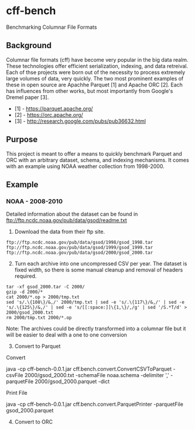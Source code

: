 # cff-bench
Benchmarking Columnar File Formats

## Background
Columnar file formats (cff) have become very popular in the big data realm. These technologies offer efficient serialization, indexing, and data retreival. Each of thse projects were born out of the necessity to process extremely large volumes of data, very quickly. The two most prominent examples of these in open source are Apachhe Parquet [1] and Apache ORC [2]. Each has influences from other works, but most importantly from Google's Dremel paper [3].

* [1] - https://parquet.apache.org/
* [2] - https://orc.apache.org/
* [3] - http://research.google.com/pubs/pub36632.html

## Purpose
This project is meant to offer a means to quickly benchmark Parquet and ORC with an arbitrary dataset, schema, and indexing mechanisms. It comes with an example using NOAA weather collection from 1998-2000.

## Example

### NOAA - 2008-2010

Detailed information about the dataset can be found in ftp://ftp.ncdc.noaa.gov/pub/data/gsod/readme.txt

1. Download the data from their ftp site.
```
ftp://ftp.ncdc.noaa.gov/pub/data/gsod/1998/gsod_1998.tar
ftp://ftp.ncdc.noaa.gov/pub/data/gsod/1999/gsod_1999.tar
ftp://ftp.ncdc.noaa.gov/pub/data/gsod/2000/gsod_2000.tar
```

2. Turn each archive into one uncompressed CSV per year. The dataset is fixed width, so there is some manual cleanup and removal of headers required.

```
tar -xf gsod_2000.tar -C 2000/
gzip -d 2000/*
cat 2000/*.op > 2000/tmp.txt
sed 's/.\{108\}/&,/' 2000/tmp.txt | sed -e 's/.\{117\}/&,/' | sed -e 's/.\{125\}/&,/' | sed -e 's/[[:space:]]\{1,\}/,/g' | sed '/S.*T/d' > 2000/gsod_2000.txt
rm 2000/tmp.txt 2000/*.op
```

Note: The archives could be directly transformed into a columnar file but it will be easier to deal with a one to one conversion

3. Convert to Parquet

Convert

java -cp cff-bench-0.0.1.jar cff.bench.convert.ConvertCSVToParquet -csvFile 2000/gsod_2000.txt -schemaFile noaa.schema -delimiter ',' -parquetFile 2000/gsod_2000.parquet -dict

Print File

java -cp cff-bench-0.0.1.jar cff.bench.convert.ParquetPrinter -parquetFile gsod_2000.parquet


4. Convert to ORC

